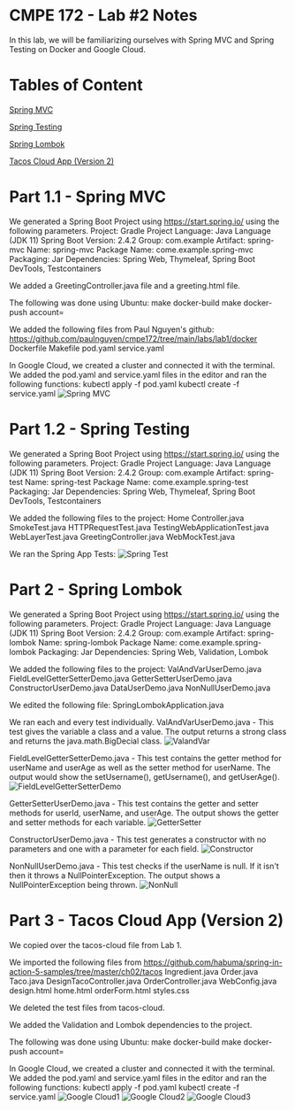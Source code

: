 # CMPE 172 - Lab #2 Notes
In this lab, we will be familiarizing ourselves with Spring MVC and Spring Testing on Docker and Google Cloud.

# Tables of Content
[Spring MVC](#part-11-spring-mvc)

[Spring Testing](#part-12-spring-testing)

[Spring Lombok](#part-2-spring-lombok)

[Tacos Cloud App (Version 2)](#part-3-tacos-cloud-app-version-2)

# Part 1.1 - Spring MVC
We generated a Spring Boot Project using https://start.spring.io/ using the following parameters.
Project: Gradle Project
Language: Java Language (JDK 11)
Spring Boot Version: 2.4.2
Group: com.example
Artifact: spring-mvc
Name: spring-mvc
Package Name: come.example.spring-mvc
Packaging: Jar
Dependencies: Spring Web, Thymeleaf, Spring Boot DevTools, Testcontainers

We added a GreetingController.java file and a greeting.html file.

The following was done using Ubuntu:
make docker-build
make docker-push account=

We added the following files from Paul Nguyen's github: https://github.com/paulnguyen/cmpe172/tree/main/labs/lab1/docker
Dockerfile
Makefile
pod.yaml
service.yaml

In Google Cloud, we created a cluster and connected it with the terminal. We added the pod.yaml and service.yaml files in the editor and ran the following functions:
kubectl apply -f pod.yaml
kubectl create -f service.yaml
![Spring MVC](172.2/172.2.1.png)

# Part 1.2 - Spring Testing
We generated a Spring Boot Project using https://start.spring.io/ using the following parameters.
Project: Gradle Project
Language: Java Language (JDK 11)
Spring Boot Version: 2.4.2
Group: com.example
Artifact: spring-test
Name: spring-test
Package Name: come.example.spring-test
Packaging: Jar
Dependencies: Spring Web, Thymeleaf, Spring Boot DevTools, Testcontainers

We added the following files to the project:
Home Controller.java
SmokeTest.java
HTTPRequestTest.java
TestingWebApplicationTest.java
WebLayerTest.java
GreetingController.java
WebMockTest.java

We ran the Spring App Tests:
![Spring Test](172.2/172.2.2.png)

# Part 2 - Spring Lombok
We generated a Spring Boot Project using https://start.spring.io/ using the following parameters.
Project: Gradle Project
Language: Java Language (JDK 11)
Spring Boot Version: 2.4.2
Group: com.example
Artifact: spring-lombok
Name: spring-lombok
Package Name: come.example.spring-lombok
Packaging: Jar
Dependencies: Spring Web, Validation, Lombok

We added the following files to the project:
ValAndVarUserDemo.java
FieldLevelGetterSetterDemo.java
GetterSetterUserDemo.java
ConstructorUserDemo.java
DataUserDemo.java
NonNullUserDemo.java

We edited the following file:
SpringLombokApplication.java

We ran each and every test individually.
ValAndVarUserDemo.java - This test gives the variable a class and a value. The output returns a strong class and returns the java.math.BigDecial class.
![ValandVar](172.2/172.2.valvar.png)

FieldLevelGetterSetterDemo.java - This test contains the getter method for userName and userAge as well as the setter method for userName. The output would show the setUsername(), getUsername(), and getUserAge().
![FieldLevelGetterSetterDemo](172.2/172.2.fieldlvl.png)

GetterSetterUserDemo.java - This test contains the getter and setter methods for userId, userName, and userAge. The output shows the getter and setter methods for each variable. 
![GetterSetter](172.2/172.2.gettersetteruserdemo.png)

ConstructorUserDemo.java - This test generates a constructor with no parameters and one with a parameter for each field. 
![Constructor](172.2/172.2.constructoruserdemo.png)

NonNullUserDemo.java -  This test checks if the userName is null. If it isn't then it throws a NullPointerException. The output shows a NullPointerException being thrown.
![NonNull](172.2/172.2.nonnulluserdemo.png)

# Part 3 - Tacos Cloud App (Version 2)
We copied over the tacos-cloud file from Lab 1.

We imported the following files from https://github.com/habuma/spring-in-action-5-samples/tree/master/ch02/tacos
Ingredient.java
Order.java
Taco.java
DesignTacoController.java
OrderController.java
WebConfig.java
design.html
home.html
orderForm.html
styles.css

We deleted the test files from tacos-cloud.

We added the Validation and Lombok dependencies to the project.

The following was done using Ubuntu:
make docker-build
make docker-push account=

In Google Cloud, we created a cluster and connected it with the terminal. We added the pod.yaml and service.yaml files in the editor and ran the following functions:
kubectl apply -f pod.yaml
kubectl create -f service.yaml
![Google Cloud1](172.2/172.4.taco1.png)
![Google Cloud2](172.2/172.4.taco2.png)
![Google Cloud3](172.2/172.4.taco3.png)

